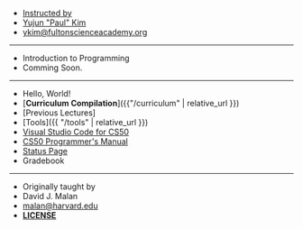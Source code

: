 
* [Instructed by](#)
* [Yujun "Paul" Kim](https://paulkim.me)
* [ykim@fultonscienceacademy.org](mailto:ykim@fultonscienceacademy.org)

***

* Introduction to Programming
* Comming Soon.

***

* Hello, World!
* [**Curriculum Compilation**]({{"/curriculum" | relative_url }})
* [Previous Lectures]
* [Tools]({{ "/tools" | relative_url }})
* [Visual Studio Code for CS50](https://code.cs50.io/)
* [CS50 Programmer's Manual](https://man.cs50.io/)
* [Status Page](https://cs50.statuspage.io/)
* Gradebook

***

* Originally taught by
* David J. Malan
* malan@harvard.edu
* [**LICENSE**](https://cs50.harvard.edu/x/license/)
